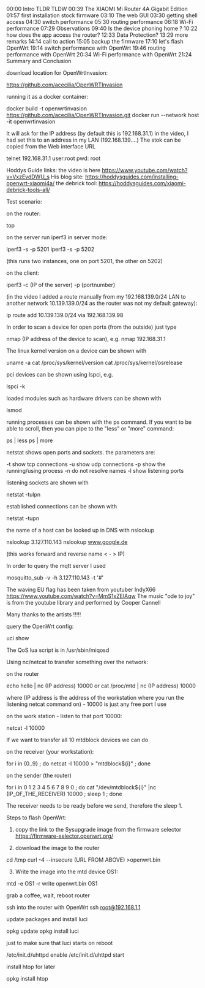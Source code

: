 00:00 Intro TLDR TLDW
00:39 The XIAOMI Mi Router 4A Gigabit Edition
01:57 first installation stock firmware
03:10 The web GUI
03:30 getting shell access
04:30 switch performance
05:30 routing performance
06:18 Wi-Fi performance
07:29 Observations
09:40 Is the device phoning home ?
10:22 how does the app access the router?
12:33 Data Protection?
13:29 more remarks
14:14 call to action
15:05 backup the firmware
17:10 let's flash OpenWrt
19:14 switch performance with OpenWrt
19:46 routing performance with OpenWrt
20:34 Wi-Fi performance with OpenWrt
21:24 Summary and Conclusion

download location for OpenWrtInvasion:

https://github.com/acecilia/OpenWRTInvasion

running it as a docker container:

docker build -t openwrtinvasion https://github.com/acecilia/OpenWRTInvasion.git
docker run --network host -it openwrtinvasion

It will ask for the IP address (by default this is 192.168.31.1)
in the video, I had set this to an address in my LAN (192.168.139....)
The stok can be copied from the Web interface URL

telnet 192.168.31.1
user:root
pwd: root

Hoddys Guide links:
the video is here https://www.youtube.com/watch?v=VxzEvdDWU_s
His blog site: https://hoddysguides.com/installing-openwrt-xiaomi4a/
the debrick tool: https://hoddysguides.com/xiaomi-debrick-tools-all/

Test scenario:

on the router:

top

on the server run iperf3 in server mode:

iperf3 -s -p 5201
iperf3 -s -p 5202

(this runs two instances, one on port 5201, the other on 5202)

on the client:

iperf3 -c (IP of the server) -p (portnumber)

(in the video I added a route manually from my 192.168.139.0/24 LAN to another network 10.139.139.0/24 as the router was not my default gateway):

ip route add 10.139.139.0/24 via 192.168.139.98

In order to scan a device for open ports (from the outside) just type 

nmap (IP address of the device to scan), e.g.
nmap 192.168.31.1

The linux kernel version on a device can be shown with

uname -a
cat /proc/sys/kernel/version
cat /proc/sys/kernel/osrelease

pci devices can be shown using lspci, e.g.

lspci -k

loaded modules such as hardware drivers can be shown with

lsmod

running processes can be shown with the ps command. If you want to be able to scroll, then you can pipe to the "less" or "more" command:

ps | less
ps | more

netstat shows open ports and sockets. the parameters are:

-t show tcp connections
-u show udp connections
-p show the running/using process
-n do not resolve names
-l show listening ports

listening sockets are shown with 

netstat -tulpn

established connections can be shown with 

netstat -tupn

the name of a host can be looked up in DNS with nslookup

nslookup 3.127.110.143
nslookup www.google.de

(this works forward and reverse name < - > IP)

In order to query the mqtt server I used

mosquitto_sub -v -h 3.127.110.143 -t '#'

The waving EU flag has been taken from youtuber IndyX66
https://www.youtube.com/watch?v=MmS1xZElAqw
The music "ode to joy" is from the youtube library and performed by Cooper Cannell

Many thanks to the artists !!!!!

query the OpenWrt config:

uci show

The QoS lua script is in /usr/sbin/miqosd

Using nc/netcat to transfer something over the network:

on the router

echo hello | nc (IP address) 10000
or
cat /proc/mtd | nc (IP address) 10000

where (IP address is the address of the workstation where you run the listening netcat command on) - 10000 is just any free port I use

on the work station - listen to that port 10000:

netcat -l 10000

If we want to transfer all 10 mtdblock devices we can do 

on the receiver (your workstation):

for i in {0..9} ; do netcat -l 10000 > "mtdblock${i}" ; done

on the sender (the router)

for i in 0 1 2 3 4 5 6 7 8 9 0 ; do cat "/dev/mtdblock${i}" |nc (IP_OF_THE_RECEIVER) 10000 ; sleep 1 ; done

The receiver needs to be ready before we send, therefore the sleep 1.

Steps to flash OpenWrt:

1. copy the link to the Sysupgrade image from the firmware selector
https://firmware-selector.openwrt.org/

2. download the image to the router

cd /tmp
curl -4 --insecure (URL FROM ABOVE) >openwrt.bin

3. Write the image into the mtd device OS1:

mtd -e OS1 -r write openwrt.bin OS1

grab a coffee, wait, reboot router

ssh into the router with OpenWrt
ssh root@192.168.1.1

update packages and install luci

opkg update
opkg install luci

just to make sure that luci starts on reboot

/etc/init.d/uhttpd enable
/etc/init.d/uhttpd start

install htop for later

opkg install htop


